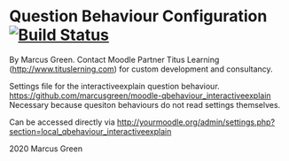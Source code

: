 # Question Behaviour Configuration [![Build Status](https://travis-ci.com/marcusgreen/moodle-local_qbconfig.svg?branch=master)](https://travis-ci.com/marcusgreen/moodle-local_qbconfig)

By Marcus Green. Contact Moodle Partner Titus Learning (http://www.tituslerning.com) for custom development and consultancy.

Settings file for the interactiveexplain question behaviour.
https://github.com/marcusgreen/moodle-qbehaviour_interactiveexplain
Necessary because quesiton behaviours do not read settings themselves.

Can be accessed directly via
http://yourmoodle.org/admin/settings.php?section=local_qbehaviour_interactiveexplain

2020 Marcus Green

